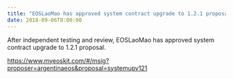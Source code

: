 ```yaml
---
title: "EOSLaoMao has approved system contract upgrade to 1.2.1 proposal"
date: 2018-09-06T8:00:00
---
```

After independent testing and review, EOSLaoMao has approved system contract upgrade to 1.2.1 proposal.

https://www.myeoskit.com/#/msig?proposer=argentinaeos&proposal=systemupv121